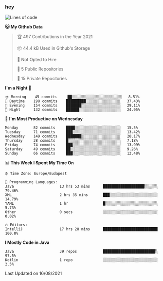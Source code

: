 ### hey

<!--START_SECTION:waka-->
![Lines of code](https://img.shields.io/badge/From%20Hello%20World%20I%27ve%20Written-73956%20lines%20of%20code-blue)

**🐱 My Github Data** 

> 🏆 497 Contributions in the Year 2021
 > 
> 📦 44.4 kB Used in Github's Storage 
 > 
> 🚫 Not Opted to Hire
 > 
> 📜 5 Public Repositories 
 > 
> 🔑 15 Private Repositories  
 > 
**I'm a Night 🦉** 

```text
🌞 Morning    45 commits     ██░░░░░░░░░░░░░░░░░░░░░░░   8.51% 
🌆 Daytime    198 commits    █████████░░░░░░░░░░░░░░░░   37.43% 
🌃 Evening    154 commits    ███████░░░░░░░░░░░░░░░░░░   29.11% 
🌙 Night      132 commits    ██████░░░░░░░░░░░░░░░░░░░   24.95%

```
📅 **I'm Most Productive on Wednesday** 

```text
Monday       82 commits     ████░░░░░░░░░░░░░░░░░░░░░   15.5% 
Tuesday      71 commits     ███░░░░░░░░░░░░░░░░░░░░░░   13.42% 
Wednesday    149 commits    ███████░░░░░░░░░░░░░░░░░░   28.17% 
Thursday     38 commits     █░░░░░░░░░░░░░░░░░░░░░░░░   7.18% 
Friday       74 commits     ███░░░░░░░░░░░░░░░░░░░░░░   13.99% 
Saturday     49 commits     ██░░░░░░░░░░░░░░░░░░░░░░░   9.26% 
Sunday       66 commits     ███░░░░░░░░░░░░░░░░░░░░░░   12.48%

```


📊 **This Week I Spent My Time On** 

```text
⌚︎ Time Zone: Europe/Budapest

💬 Programming Languages: 
Java                     13 hrs 53 mins      ███████████████████░░░░░░   79.46% 
XML                      2 hrs 35 mins       ███░░░░░░░░░░░░░░░░░░░░░░   14.79% 
YAML                     1 hr                █░░░░░░░░░░░░░░░░░░░░░░░░   5.73% 
Other                    0 secs              ░░░░░░░░░░░░░░░░░░░░░░░░░   0.02%

🔥 Editors: 
IntelliJ                 17 hrs 28 mins      █████████████████████████   100.0%

```

**I Mostly Code in Java** 

```text
Java                     39 repos            ████████████████████████░   97.5% 
Kotlin                   1 repo              ░░░░░░░░░░░░░░░░░░░░░░░░░   2.5%

```



 Last Updated on 16/08/2021
<!--END_SECTION:waka-->
